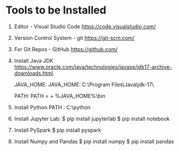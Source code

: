 # Tools to be Installed

1. Editor - Visual Studio Code
   https://code.visualstudio.com/


2. Version Control System - git
   https://git-scm.com/


3. For Git Repos - GitHub
   https://github.com/
   

4. Install Java JDK
   https://www.oracle.com/java/technologies/javase/jdk17-archive-downloads.html

   JAVA_HOME: <Where Java is Installed>
   JAVA_HOME: C:\Program Files\Java\jdk-17\

   PATH:      <Where Java Compiler is available>
   PATH = <EXISTING PATH > + %JAVA_HOME%\bin

5. Install Python
   PATH : C:\python

6. Install Jupyter Lab:
   $ pip install jupyterlab
   $ pip install notebook

7. Install PySpark
   $ pip install pyspark

8. Install Numpy and Pandas
   $ pip install numpy
   $ pip install pandas





   